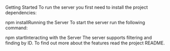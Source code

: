 Getting Started
To run the server you first need to install the project dependencies:

npm installRunning the Server
To start the server run the following command:

npm startInteracting with the Server
The server supports filtering and finding by ID. To find out more about the features read the project README.


